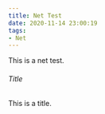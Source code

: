 ```yaml
---
title: Net Test
date: 2020-11-14 23:00:19
tags:
- Net
---
```



This is a net test.


###### Title
This is a title.